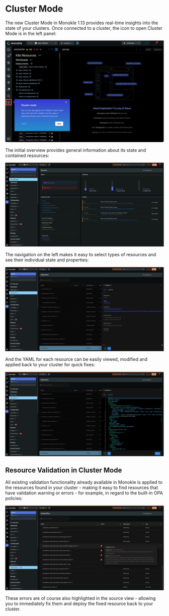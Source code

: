 # Cluster Mode

The new Cluster Mode in Monokle 1.13 provides real-time insights into the state of your clusters. Once connected to a cluster, the icon to open Cluster Mode is in the left panel:

![Cluster Mode](img/cluster-mode-icon-1.13.png)

The initial overview provides general information about its state and contained resources:

![Cluster Mode Overview](img/cluster-mode-overview-1.13.png)

The navigation on the left makes it easy to select types of resources and see their individual state and properties:

![Cluster Mode Navigation](img/cluster-mode-navigation-1.13.png)

And the YAML for each resource can be easily viewed, modified and applied back to your cluster for quick fixes:

![Cluster Mode YAML](img/cluster-mode-yaml-1.13.png)

## Resource Validation in Cluster Mode

All existing validation functionality already available in Monokle is applied to the resources found in your cluster - making it easy to find resources that have validation warning or errors - for example, in regard to the built-in OPA policies:

![Cluster Mode Resource Validation](img/cluster-mode-resource-validation-1.13.png)

These errors are of course also highlighted in the source view - allowing you to immediately fix them and deploy the fixed resource back to your cluster.

